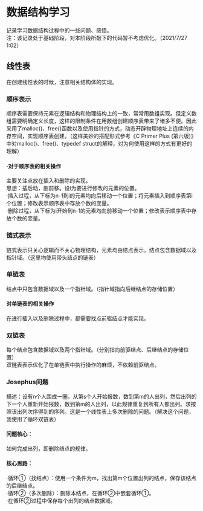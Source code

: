 # 数据结构学习
记录学习数据结构过程中的一些问题、感悟。  
注：该记录处于基础阶段，对本阶段所敲下的代码暂不考虑优化。（2021/7/27 1:02）  
## 线性表  
在创建线性表的时候，注意相关结构体的实现。  
### 顺序表示
顺序表需要保持元素在逻辑结构和物理结构上的一致，常常用数组实现。但定义数组需要明确定义长度，这样的限制条件在用数组创建顺序表带来了诸多不便。因此采用了malloc()、free()函数以及使用指针的方式，动态开辟物理地址上连续的内存空间，实现顺序表创建。（这样美妙的搭配形式参考《C Primer Plus (第六版)》中对malloc()、free()、typedef struct的解释，对为何使用这样的方式有更好的理解）  
#### ·对于顺序表的相关操作  
主要关注点放在插入和删除的实现。  
思想：插后动，删前移。设i为要进行修改的元素的位置。  
·插入过程，从下标为n-1到i的元素均向后移动一个位置；将元素插入到顺序表第i个位置；修改表示顺序表中存放个数的变量。  
·删除过程，从下标为i开始到n-1的元素均向前移动一个位置；修改表示顺序表中存放个数的变量。  
### 链式表示
链式表示只关心逻辑而不关心物理结构，元素均由结点表示。结点包含数据域以及指针域。（这里均使用带头结点的链表）  
###  单链表  
结点中只包含数据域以及一个指针域。（指针域指向后继结点的存储位置）  
#### 对单链表的相关操作  
在进行插入以及删除过程中，都需要找点前驱结点才能实现。  
### 双链表  
每个结点包含数据域以及两个指针域。（分别指向前驱结点、后继结点的存储位置）  
双链表表示优化了在单链表中执行操作的麻烦，不依赖前驱结点。
### Josephus问题  
描述：设有n个人围成一圈，从第s个人开始报数，数到第m的人出列，然后出列的下一个人重新开始报数，数到第m的人出列，以此规律重复到所有人都出列。求按照该出列次序得到的序列。这是一个线性表上多次删除的问题。（解决这个问题，我使用了循环双链表）  
#### 问题核心：  
如何完成出列，即删除结点的规律。  
#### 核心思路：  
·循环①（找结点）：使用一个条件为m，找出第m个位置出列的结点，保存该结点的后继结点。  
·循环②（多次删除）：删除本结点，在循环②中嵌套循环①。  
·在循环②过程中保存每个出列的结点数据域。
